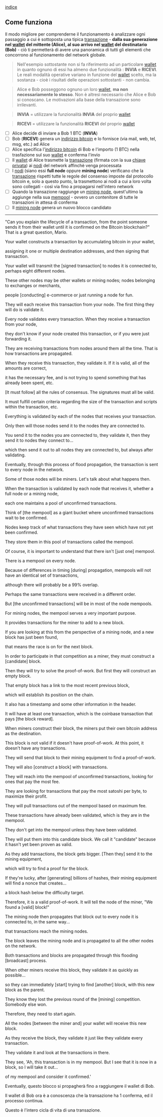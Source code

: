 [indice](README.md)
## Come funziona
Il modo migliore per comprenderne il funzionamento è analizzare ogni passaggio a cui è sottoposta una tipica [transazione](glossario.md#transazione) - __dalla sua generazione nel [wallet](glossario.md#wallet) del mittente  (Alice), al suo arrivo nel [wallet](glossario.md#wallet) del destinatario (Bob)__ - ciò ti permetterà di avere una panoramica di tutti gli elementi che concorrono al funzionamento del network globale.

> Nell'esempio sottostante non si fa riferimento ad un particolare [wallet](glossario.md#wallet) in quanto ognuno di essi ha almeno due funzionalità : __INVIA__ e __RICEVI__. Le reali modalità operative variano in funzione del [wallet](glossario.md#wallet) scelto, ma la sostanza - cioè i risultati delle operazioni sottostanti - non cambia.

> Alice e Bob posseggono ognuno un loro [wallet](glossario.md#wallet), __ma non necessariamente lo stesso__. Non è altresì necessario che Alice e Bob si conoscano. Le motivazioni alla base della transazione sono irrilevanti.

> __INVIA__ = utilizzare la funzionalità __INVIA__ del proprio [wallet](glossario.md#wallet)

> __RICEVI__ = utilizzare la funzionalità __RICEVI__ del proprio [wallet](glossario.md#wallet)

- [ ] Alice decide di inviare a Bob 1 BTC (__INVIA__)
- [ ] Bob (__RICEVI__) genera un [indirizzo bitcoin](glossario.md#address) e lo fornisce (via mail, web, tel, msg, etc.) ad Alice 
- [ ] Alice specifica l'[indirizzo bitcoin](glossario.md#address) di Bob e l'importo (1 BTC) nella trasfazione sul suo [wallet](glossario.md#wallet) e conferma l'invio
- [ ] Il [wallet](glossario.md#wallet) di Alice trasmette la [transazione](glossario.md#transazione) (firmata con la sua [chiave privata](glossario.md#pkey)) ai [nodi](glossario.md#fullnode) del network affinchè venga processata 
- [ ] I [nodi](glossario.md#fullnode) (siano essi __full node__ oppure __mining node__) verificano che la [transazione](glossario.md#transazione) rispetti tutte le regole del consenso imposte dal protocollo bitcoin e, solo a questo punto, la trasmettono ai nodi a cui a loro volta sono collegati - così via fino a propagarsi nell'intero network
- [ ] Quando la transazione raggiunge un [mining node](glossario.md#miningnode), quest'ultimo la aggiunge nella sua [mempool](glossario.md#mempool) - ovvero un contenitore di tutte le transazioni in attesa di conferma
- [ ] Il [mining node](glossario.md#miningnode) genera un nuovo blocco candidato 

***
"Can you explain the lifecycle of a transaction,
from the point someone sends it from their wallet
until it is confirmed on the Bitcoin
blockchain?" That is a great question, Mario.

Your wallet constructs a transaction
by accumulating bitcoin in your wallet,

assigning it one or multiple destination 
addresses, and then signing that transaction.

Your wallet will transmit the [signed transaction] to
nodes it is connected to, perhaps eight different nodes.

These other nodes may be other wallets or mining
nodes; nodes belonging to exchanges or merchants,

people [conducting] e-commerce
or just running a node for fun.

They will each receive this transaction from your node.
The first thing they will do is validate it.

Every node validates every transaction. 
When they receive a transaction from your node,

they don't know if your node created this 
transaction, or if you were just forwarding it.

They are receiving transactions from nodes around them
all the time. That is how transactions are propagated.

When they receive this transaction, they validate it.
If it is valid, all of the amounts are correct,

it has the necessary fee, and is not trying to
spend something that has already been spent, etc.

[It must follow] all the rules of consensus. 
The signatures must all be valid.

It must fulfill certain criteria regarding the size of the
transaction and scripts within the transaction, etc.

Everything is validated by each of the 
nodes that receives your transaction.

Only then will those nodes send it
to the nodes they are connected to.

You send it to the nodes you are connected to, they
validate it, then they send it to nodes they connect to...

which then send it out to all nodes they 
are connected to, but always after validating.

Eventually, through this process of flood propagation,
the transaction is sent to every node in the network.

Some of those nodes will be miners.
Let's talk about what happens then.

When the transaction is validated by each node
that receives it, whether a full node or a mining node,

each one maintains a pool of unconfirmed transactions.

Think of [the mempool] as a giant bucket where 
unconfirmed transactions wait to be confirmed.

Nodes keep track of what transactions they
have seen which have not yet been confirmed.

They store them in this pool of 
transactions called the mempool.

Of course, it is important to understand 
that there isn't [just one] mempool.

There is a mempool on every node.

Because of differences in timing [during] propagation,
mempools will not have an identical set of transactions,

although there will probably be a 99% overlap.

Perhaps the same transactions
were received in a different order.

But [the unconfirmed transactions]
will be in most of the node mempools.

For mining nodes, the mempool
serves a very important purpose.

It provides transactions for
the miner to add to a new block.

If you are looking at this from the perspective of
a mining node, and a new block has just been found,

that means the race is on for the next block.

In order to participate in that competition as a miner,
they must construct a [candidate] block.

Then they will try to solve the proof-of-work.
But first they will construct an empty block.

That empty block has a link to
the most recent previous block,

which will establish its position on the chain.

It also has a timestamp and some
other information in the header.

It will have at least one transaction, which is the
coinbase transaction that pays [the block reward].

When miners construct their block, the miners
put their own bitcoin address as the destination.

This block is not valid if it doesn't have proof-of-work.
At this point, it doesn't have any transactions.

They will send that block to their mining 
equipment to find a proof-of-work.

They will also [construct a block] with transactions.

They will reach into the mempool of unconfirmed
transactions, looking for ones that pay the most fee.

They are looking for transactions that pay the
most satoshi per byte, to maximize their profit.

They will pull transactions out of the 
mempool based on maximum fee.

These transactions have already been validated,
which is they are in the mempool.

They don't get into the mempool
unless they have been validated.

They will put them into this candidate block. We call it
"candidate" because it hasn't yet been proven as valid.

As they add transactions, the block gets bigger.
[Then they] send it to the mining equipment,

which will try to find a proof for the block.

If they're lucky, after [generating] billions of hashes,
their mining equipment will find a nonce that creates...

a block hash below the difficulty target.

Therefore, it is a valid proof-of-work. It will tell
the node of the miner, "We found a [valid] block!"

The mining node then propagates that block out
to every node it is connected to, in the same way...

that transactions reach the mining nodes.

The block leaves the mining node and is 
propagated to all the other nodes on the network.

Both transactions and blocks are propagated
through this flooding [broadcast] process.

When other miners receive this block, 
they validate it as quickly as possible...

so they can immediately [start] trying to find
[another] block, with this new block as the parent.

They know they lost the previous round of 
the [mining] competition. Somebody else won.

Therefore, they need to start again.

All the nodes [between the miner and] 
your wallet will receive this new block.

As they receive the block, they validate it 
just like they validate every transaction.

They validate it and look at the transactions in there.

They see, 'Ah, this transaction is in my mempool.
But I see that it is now in a block, so I will take it out...

of my mempool and consider it confirmed.'

Eventually, questo blocco si propagherà fino a raggiungere il wallet di Bob.

Il wallet di Bob ora è a conoscenza che la transazione ha 1 conferma, ed il processo continua.

Questo è l'intero cicla di vita di una transazione.

